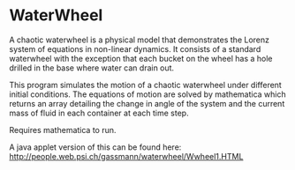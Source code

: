 WaterWheel
==========

A chaotic waterwheel is a physical model that demonstrates the Lorenz system of equations in non-linear dynamics. It consists of a standard waterwheel with the exception that each bucket on the wheel has a hole drilled in the base where water can drain out.

This program simulates the motion of a chaotic waterwheel under different initial conditions. The equations of motion are solved by mathematica which returns an array detailing the change in angle of the system and the current mass of fluid in each container at each time step.

Requires mathematica to run.

A java applet version of this can be found here: http://people.web.psi.ch/gassmann/waterwheel/Wwheel1.HTML
